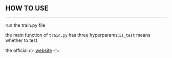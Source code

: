 ## **HOW TO USE**

---
run the train.py file

the main function of `train.py` has three hyperparams,`is_test` means whether to test

the official :point_right: [website](https://www.biendata.com/competition/ccks_2019_4/) :point_left: